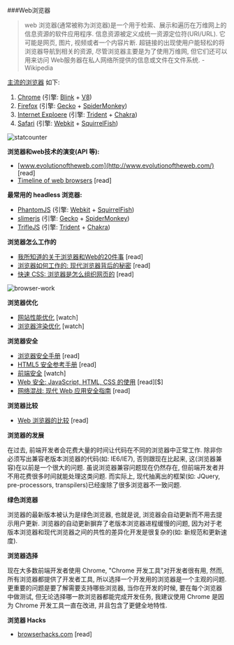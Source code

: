 ###Web浏览器

>web 浏览器(通常被称为浏览器)是一个用于检索、展示和遍历在万维网上的信息资源的软件应用程序. 信息资源被定义成统一资源定位符(URI/URL). 它可能是网页, 图片, 视频或者一个内容片断. 超链接的出现使用户能轻松的将浏览器导航到相关的资源, 尽管浏览器主要是为了使用万维网, 但它们还可以用来访问 Web服务器在私人网络所提供的信息或文件在文件系统. - Wikipedia

[主流的浏览器](http://www.sitepoint.com/browser-trends-april-2015-statcounter-vs-netmarketshare/) 如下:

1. [Chrome](http://www.google.com/chrome/) (引擎: [Blink](https://en.wikipedia.org/wiki/Blink_%28layout_engine%29) + [V8](https://en.wikipedia.org/wiki/V8_%28JavaScript_engine%29))
2. [Firefox](https://www.mozilla.org/en-US/firefox/new/) (引擎: [Gecko](https://en.wikipedia.org/wiki/Gecko_%28software%29) + [SpiderMonkey](https://en.wikipedia.org/wiki/SpiderMonkey_%28software%29))
3. [Internet Exploere](http://www.frontendhandbook.com/learning/Internet%20Explorer) (引擎: [Trident](https://en.wikipedia.org/wiki/Trident_%28layout_engine%29) + [Chakra](https://en.wikipedia.org/wiki/Chakra_%28JScript_engine%29))
4. [Safari](https://www.apple.com/safari/) (引擎: [Webkit](https://en.wikipedia.org/wiki/WebKit) + [SquirrelFish](https://trac.webkit.org/wiki/SquirrelFish))

![statcounter](https://raw.githubusercontent.com/dwqs/fedHandlebook/master/images/statcounter.png)

**浏览器和web技术的演变(API 等):**

* [www.evolutionoftheweb.com](http://www.evolutionoftheweb.com/) [read]
* [Timeline of web browsers](https://en.wikipedia.org/wiki/Timeline_of_web_browsers) [read]

**最常用的 headless 浏览器:**

* [PhantomJS](http://phantomjs.org/) (引擎: [Webkit](https://en.wikipedia.org/wiki/WebKit) + [SquirrelFish](https://trac.webkit.org/wiki/SquirrelFish))
* [slimerjs](http://slimerjs.org/) (引擎: [Gecko](https://en.wikipedia.org/wiki/Gecko_%28software%29) + [SpiderMonkey](https://en.wikipedia.org/wiki/SpiderMonkey_%28software%29))
* [TrifleJS](http://triflejs.org/) (引擎: [Trident](https://en.wikipedia.org/wiki/Trident_%28layout_engine%29) + [Chakra](https://en.wikipedia.org/wiki/Chakra_%28JScript_engine%29))

**浏览器怎么工作的**

* [我所知道的关于浏览器和Web的20件事](http://www.20thingsilearned.com/en-US/foreword/1) [read]
* [浏览器如何工作的: 现代浏览器背后的秘密](http://www.html5rocks.com/en/tutorials/internals/howbrowserswork/) [read]
* [快速 CSS: 浏览器是怎么组织网页的](http://dbaron.org/talks/2012-03-11-sxsw/master.xhtml) [read]

![browser-work](https://raw.githubusercontent.com/dwqs/fedHandlebook/master/images/browsers-work.png)

**浏览器优化**

* [网站性能优化](https://www.udacity.com/course/website-performance-optimization--ud884) [watch]
* [浏览器渲染优化](https://www.udacity.com/course/browser-rendering-optimization--ud860) [watch]

**浏览器安全**

* [浏览器安全手册](https://code.google.com/p/browsersec/wiki/Main) [read]
* [HTML5 安全参考手册](https://html5sec.org/#javascript) [read]
* [前端安全](https://mikewest.org/2013/09/frontend-security-frontendconf-2013) [watch]
* [Web 安全: JavaScript, HTML, CSS 的使用](http://www.amazon.com/Security-Web-Developers-Using-JavaScript/dp/1491928646/) [read][$]
* [网络混战: 现代 Web 应用安全指南](http://lcamtuf.coredump.cx/tangled/) [read]

**浏览器比较**

* [Web 浏览器的比较](https://en.wikipedia.org/wiki/Comparison_of_web_browsers) [read]

**浏览器的发展**

在过去, 前端开发者会花费大量的时间让代码在不同的浏览器中正常工作. 除非你必须写出兼容老版本浏览器的代码(如: IE6/IE7), 否则跟现在比起来, 这(浏览器兼容)在以前是一个很大的问题. 虽说浏览器兼容问题现在仍然存在, 但前端开发者并不用花费很多时间就能处理这类问题. 而实际上, 现代抽离出的框架(如: JQuery, pre-processors, transpilers)已经废除了很多浏览器不一致问题.

**绿色浏览器**

浏览器的最新版本被认为是绿色浏览器, 也就是说, 浏览器会自动更新而不用去提示用户更新. 浏览器的自动更新摒弃了老版本浏览器进程缓慢的问题, 因为对于老版本浏览器和现代浏览器之间的共性的差异化开发是很复杂的(如: 新规范和更新速度).

**浏览器选择**

现在大多数前端开发者使用 Chrome, "Chrome 开发工具"对开发者很有用, 然而, 所有浏览器都提供了开发者工具, 所以选择一个开发用的浏览器是一个主观的问题. 更重要的问题是要了解需要支持哪些浏览器, 当你在开发的时候, 要在每个浏览器中做测试, 但无论选择哪一款浏览器都能完成开发任务, 我建议使用 Chrome 是因为 Chrome 开发工具一直在改进, 并且包含了更健全地特性.

**浏览器 Hacks**

* [browserhacks.com](http://browserhacks.com/) [read]